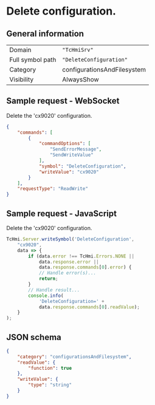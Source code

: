 # Delete configuration.

## General information

|  |  |
| - | - |
| Domain | `"TcHmiSrv"` |
| Full symbol path | `"DeleteConfiguration"` |
| Category | configurationsAndFilesystem |
| Visibility | AlwaysShow |

## Sample request - WebSocket

Delete the 'cx9020' configuration.
```json
{
    "commands": [
        {
            "commandOptions": [
                "SendErrorMessage",
                "SendWriteValue"
            ],
            "symbol": "DeleteConfiguration",
            "writeValue": "cx9020"
        }
    ],
    "requestType": "ReadWrite"
}
```

## Sample request - JavaScript

Delete the 'cx9020' configuration.
```javascript
TcHmi.Server.writeSymbol('DeleteConfiguration',
    "cx9020",
    data => {
        if (data.error !== TcHmi.Errors.NONE ||
            data.response.error ||
            data.response.commands[0].error) {
            // Handle error(s)...
            return;
        }
        // Handle result...
        console.info(
            'DeleteConfiguration=' +
            data.response.commands[0].readValue);
    }
);
```

## JSON schema

```json
{
    "category": "configurationsAndFilesystem",
    "readValue": {
        "function": true
    },
    "writeValue": {
        "type": "string"
    }
}
```
